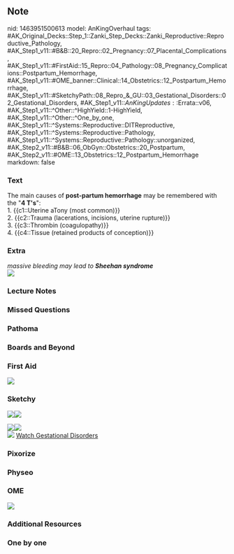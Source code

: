 ## Note
nid: 1463951500613
model: AnKingOverhaul
tags: #AK_Original_Decks::Step_1::Zanki_Step_Decks::Zanki_Reproductive::Reproductive_Pathology, #AK_Step1_v11::#B&B::20_Repro::02_Pregnancy::07_Placental_Complications, #AK_Step1_v11::#FirstAid::15_Repro::04_Pathology::08_Pregnancy_Complications::Postpartum_Hemorrhage, #AK_Step1_v11::#OME_banner::Clinical::14_Obstetrics::12_Postpartum_Hemorrhage, #AK_Step1_v11::#SketchyPath::08_Repro_&_GU::03_Gestational_Disorders::02_Gestational_Disorders, #AK_Step1_v11::$AnKingUpdates::$Errata::v06, #AK_Step1_v11::^Other::^HighYield::1-HighYield, #AK_Step1_v11::^Other::^One_by_one, #AK_Step1_v11::^Systems::Reproductive::DITReproductive, #AK_Step1_v11::^Systems::Reproductive::Pathology, #AK_Step1_v11::^Systems::Reproductive::Pathology::unorganized, #AK_Step2_v11::#B&B::06_ObGyn::Obstetrics::20_Postpartum, #AK_Step2_v11::#OME::13_Obstetrics::12_Postpartum_Hemorrhage
markdown: false

### Text
<div>
  The main causes of <b>post-partum hemorrhage</b> may be
  remembered with the "<b>4 T's</b>":
</div>
<div style="centerbox">
  <div class="mnemonics">
    <div>
      1. {{c1::Uterine aTony (most common)}}
    </div>
    <div>
      2. {{c2::Trauma (lacerations, incisions, uterine rupture)}}
    </div>
    <div>
      3. {{c3::Thrombin (coagulopathy)}}
    </div>
    <div>
      4. {{c4::Tissue (retained products of conception)}}
    </div>
  </div>
</div>

### Extra
<div>
  <i>massive bleeding may lead to</i> <b style=
  "font-style: italic;">Sheehan syndrome</b>
</div>
<div><img src="paste-530815008112723.jpg"></div>

### Lecture Notes


### Missed Questions


### Pathoma


### Boards and Beyond


### First Aid
<img src="tmprwW7HF.png">

### Sketchy
<img src=
"37.%20PPH%20Hemorrhage%20Caused%20by%20Trauma.png"><img src=
"36.%20PPH%20Hemorrhage%20Caused%20by%20Coagulopathies.png">
<div><img src="34.%20Uterine%20Atony.jpg"><img src=
"35.%20Uterine%20Atony%20Process.jpg"></div><img src=
"Complete%20Sketch-30b62010dbe87287e08de7a4eb37922341c446c5_1566160514431.jpg">
<a href=
"https://dashboard.sketchy.com/study/medical/courses/medical-pathophysiology/units/medical-pathophysiology-reproductive-gu/videos/medical-pathophysiology-reproductive-and-gu-gestational-disorders-gestational-disorders?utm_source=anki&utm_medium=partnership&utm_campaign=february_update&utm_content=medical">
Watch Gestational Disorders</a>

### Pixorize


### Physeo


### OME
<div class="ome-widget">
  <a href=
  "https://onlinemeded.org/spa/obstetrics/postpartum-hemorrhage/acquire?ref=anki">
  <img src="_OME_AnkiFlashcards_Lesson_5.png"></a>
</div>

### Additional Resources


### One by one

